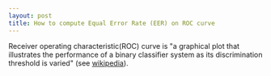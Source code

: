 ```yaml
---
layout: post
title: How to compute Equal Error Rate (EER) on ROC curve
---
```


Receiver operating characteristic(ROC) curve is "a graphical plot that illustrates 
the performance of a binary classifier system as its discrimination threshold is varied" 
(see [wikipedia](https://en.wikipedia.org/wiki/Receiver_operating_characteristic)).
